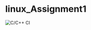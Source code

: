 # linux_Assignment1
![C/C++ CI](https://github.com/99002540/linux_Assignment1/workflows/C/C++%20CI/badge.svg)
